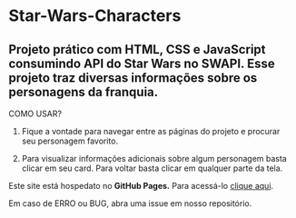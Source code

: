 # Star-Wars-Characters
## Projeto prático com HTML, CSS e JavaScript consumindo API do Star Wars no SWAPI. Esse projeto traz diversas informações sobre os personagens da franquia. 

COMO USAR?

1. Fique a vontade para navegar entre as páginas do projeto e procurar seu personagem favorito.

2. Para visualizar informações adicionais sobre algum personagem basta clicar em seu card. Para voltar basta clicar em qualquer parte da tela.

Este site está hospedato no **GitHub Pages.** Para acessá-lo [clique aqui]().

Em caso de ERRO ou BUG, abra uma issue em nosso repositório.
